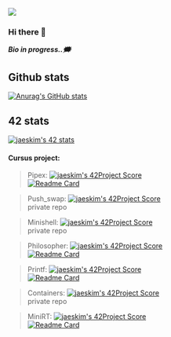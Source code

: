 ![](https://komarev.com/ghpvc/?username=thezedzed&color=blue) <br>

### Hi there 👋

***Bio in progress..:right_anger_bubble:*** <br>

## Github stats
[![Anurag's GitHub stats](https://github-readme-stats.vercel.app/api?username=thezedzed&count_private=true&show_icons=true&theme=radical)](https://github.com/anuraghazra/github-readme-stats)

## 42 stats
[![jaeskim's 42 stats](https://badge42.herokuapp.com/api/stats/azeraoul?privacyName=true)](https://github.com/JaeSeoKim/badge42)




#### Cursus project:

> Pipex: [![jaeskim's 42Project Score](https://badge42.herokuapp.com/api/project/azeraoul/pipex)](https://github.com/JaeSeoKim/badge42)  <br>
> [![Readme Card](https://github-readme-stats.vercel.app/api/pin/?username=thezedzed&repo=pipex)](https://github.com/thezedzed/pipex) <br>

> Push_swap: [![jaeskim's 42Project Score](https://badge42.herokuapp.com/api/project/azeraoul/push_swap)](https://github.com/JaeSeoKim/badge42) <br>
> private repo <br>

> Minishell: [![jaeskim's 42Project Score](https://badge42.herokuapp.com/api/project/azeraoul/minishell)](https://github.com/JaeSeoKim/badge42) <br>
> private repo <br>

> Philosopher: [![jaeskim's 42Project Score](https://badge42.herokuapp.com/api/project/azeraoul/Philosophers)](https://github.com/thezedzed/philosopher) <br>
> [![Readme Card](https://github-readme-stats.vercel.app/api/pin/?username=thezedzed&repo=philosopher)](https://github.com/thezedzed/philosopher)

> Printf: [![jaeskim's 42Project Score](https://badge42.herokuapp.com/api/project/azeraoul/ft_printf)](https://github.com/thezedzed/printf) <br>
> [![Readme Card](https://github-readme-stats.vercel.app/api/pin/?username=thezedzed&repo=printf)](https://github.com/thezedzed/printf)

> Containers: [![jaeskim's 42Project Score](https://badge42.herokuapp.com/api/project/azeraoul/ft_containers)](https://github.com/JaeSeoKim/badge42) <br>
> private repo <br>

> MiniRT: [![jaeskim's 42Project Score](https://badge42.herokuapp.com/api/project/azeraoul/miniRT)](https://github.com/thezedzed/miniRT) <br>
> [![Readme Card](https://github-readme-stats.vercel.app/api/pin/?username=thezedzed&repo=miniRT)](https://github.com/thezedzed/miniRT)

